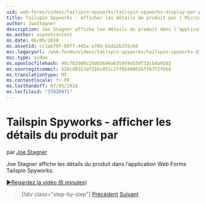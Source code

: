 ```yaml
---
uid: web-forms/videos/tailspin-spyworks/tailspin-spyworks-display-per-product-details
title: Tailspin Spyworks - afficher les détails de produit par | Microsoft Docs
author: JoeStagner
description: Joe Stagner affiche les détails du produit dans l’application Web Forms Tailspin Spyworks.
ms.author: aspnetcontent
ms.date: 06/09/2010
ms.assetid: cc1ae79f-69ff-445a-a789-b5da2b255cb6
msc.legacyurl: /web-forms/videos/tailspin-spyworks/tailspin-spyworks-display-per-product-details
msc.type: video
ms.openlocfilehash: 98c7829d8c25dd2646a6359f9e55df33cbda9285
ms.sourcegitcommit: b28cd0313af316c051c2ff8549865bff67f2fbb4
ms.translationtype: MT
ms.contentlocale: fr-FR
ms.lasthandoff: 07/05/2018
ms.locfileid: "37820971"
---
```

<a name="tailspin-spyworks---display-per-product-details"></a>Tailspin Spyworks - afficher les détails du produit par
====================
par [Joe Stagner](https://github.com/JoeStagner)

Joe Stagner affiche les détails du produit dans l’application Web Forms Tailspin Spyworks.

[&#9654;Regardez la vidéo (6 minutes)](https://channel9.msdn.com/Blogs/ASP-NET-Site-Videos/tailspin-spyworks-display-per-product-details)

> [!div class="step-by-step"]
> [Précédent](tailspin-spyworks-display-the-product-list.md)
> [Suivant](tailspin-spyworks-adding-items-to-the-shopping-cart.md)
